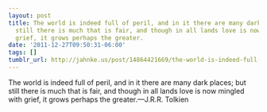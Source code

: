 ```yaml
---
layout: post
title: The world is indeed full of peril, and in it there are many dark places; but
  still there is much that is fair, and though in all lands love is now mingled with
  grief, it grows perhaps the greater.
date: '2011-12-27T09:50:31-06:00'
tags: []
tumblr_url: http://jahnke.us/post/14864421669/the-world-is-indeed-full-of-peril-and-in-it-there
---
```

The world is indeed full of peril, and in it there are many dark places; but still there is much that is fair, and though in all lands love is now mingled with grief, it grows perhaps the greater.—J.R.R. Tolkien
